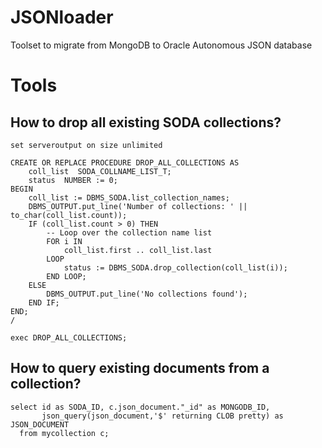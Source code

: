 # JSONloader

Toolset to migrate from MongoDB to Oracle Autonomous JSON database

# Tools

## How to drop all existing SODA collections?

```
set serveroutput on size unlimited

CREATE OR REPLACE PROCEDURE DROP_ALL_COLLECTIONS AS
    coll_list  SODA_COLLNAME_LIST_T;
    status  NUMBER := 0;
BEGIN
    coll_list := DBMS_SODA.list_collection_names;
    DBMS_OUTPUT.put_line('Number of collections: ' || to_char(coll_list.count));
    IF (coll_list.count > 0) THEN
        -- Loop over the collection name list
        FOR i IN
            coll_list.first .. coll_list.last
        LOOP
            status := DBMS_SODA.drop_collection(coll_list(i));
        END LOOP;  
    ELSE   
        DBMS_OUTPUT.put_line('No collections found');
    END IF;
END;
/

exec DROP_ALL_COLLECTIONS;
```

## How to query existing documents from a collection?

```
select id as SODA_ID, c.json_document."_id" as MONGODB_ID, 
       json_query(json_document,'$' returning CLOB pretty) as JSON_DOCUMENT 
  from mycollection c;
```

